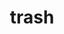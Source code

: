 ---
title: trash
unicode_regular: \ec7a
unicode_bold: \ec79
unicode_solid: \ec7b
unicode_brand: 
---